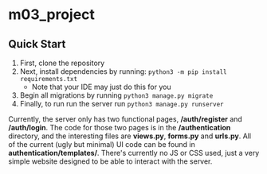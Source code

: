 # m03_project
## Quick Start
1. First, clone the repository
2. Next, install dependencies by running: `python3 -m pip install requirements.txt`
	- Note that your IDE may just do this for you
3. Begin all migrations by running `python3 manage.py migrate`
4. Finally, to run run the server run `python3 manage.py runserver`

Currently, the server only has two functional pages, **/auth/register** and **/auth/login**. The code for those two pages is in the **/authentication** directory, and the interesting files are **views.py**, **forms.py** and **urls.py**. All of the current (ugly but minimal) UI code can be found in **authentication/templates/**. There's currently no JS or CSS used, just a very simple website designed to be able to interact with the server.
